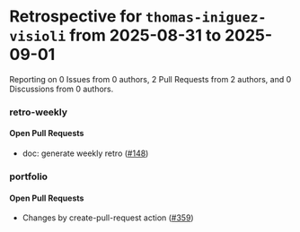 # Retrospective for `thomas-iniguez-visioli` from 2025-08-31 to 2025-09-01

Reporting on 0 Issues from 0 authors, 2 Pull Requests from 2 authors, and 0 Discussions from 0 authors.


### retro-weekly

#### Open Pull Requests

- doc: generate weekly retro ([#148](https://github.com/thomas-iniguez-visioli/retro-weekly/pull/148))

### portfolio

#### Open Pull Requests

- Changes by create-pull-request action ([#359](https://github.com/thomas-iniguez-visioli/portfolio/pull/359))